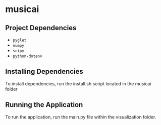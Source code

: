 # musicai

## Project Dependencies

 - `pyglet`
 - `numpy`
 - `scipy`
 - `python-dotenv`

## Installing Dependencies

To install dependencies, run the install.sh script located in the musicai folder

## Running the Application

To run the application, run the main.py file within the visualization folder.